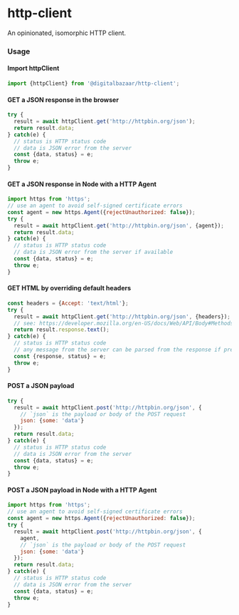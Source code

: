 # http-client
An opinionated, isomorphic HTTP client.

### Usage

#### Import httpClient
```js
import {httpClient} from '@digitalbazaar/http-client';
```

#### GET a JSON response in the browser
```js
try {
  result = await httpClient.get('http://httpbin.org/json');
  return result.data;
} catch(e) {
  // status is HTTP status code
  // data is JSON error from the server
  const {data, status} = e;
  throw e;
}
```

#### GET a JSON response in Node with a HTTP Agent
```js
import https from 'https';
// use an agent to avoid self-signed certificate errors
const agent = new https.Agent({rejectUnauthorized: false});
try {
  result = await httpClient.get('http://httpbin.org/json', {agent});
  return result.data;
} catch(e) {
  // status is HTTP status code
  // data is JSON error from the server if available
  const {data, status} = e;
  throw e;
}
```

#### GET HTML by overriding default headers
```js
const headers = {Accept: 'text/html'};
try {
  result = await httpClient.get('http://httpbin.org/json', {headers});
  // see: https://developer.mozilla.org/en-US/docs/Web/API/Body#Methods
  return result.response.text();
} catch(e) {
  // status is HTTP status code
  // any message from the server can be parsed from the response if present
  const {response, status} = e;
  throw e;
}
```

#### POST a JSON payload
```js
try {
  result = await httpClient.post('http://httpbin.org/json', {
    // `json` is the payload or body of the POST request
    json: {some: 'data'}
  });
  return result.data;
} catch(e) {
  // status is HTTP status code
  // data is JSON error from the server
  const {data, status} = e;
  throw e;
}
```

#### POST a JSON payload in Node with a HTTP Agent
```js
import https from 'https';
// use an agent to avoid self-signed certificate errors
const agent = new https.Agent({rejectUnauthorized: false});
try {
  result = await httpClient.post('http://httpbin.org/json', {
    agent,
    // `json` is the payload or body of the POST request
    json: {some: 'data'}
  });
  return result.data;
} catch(e) {
  // status is HTTP status code
  // data is JSON error from the server
  const {data, status} = e;
  throw e;
}
```
